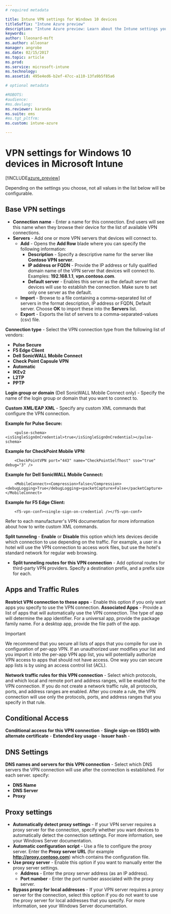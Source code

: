 ```yaml
---
# required metadata

title: Intune VPN settings for Windows 10 devicestitleSuffix: "Intune Azure preview"
description: "Intune Azure preview: Learn about the Intune settings you can use to configure VPN connections on Windows 10 devices."
keywords:
author: lleonard-msft
ms.author: alleonar
manager: angrobe
ms.date: 02/15/2017
ms.topic: article
ms.prod:
ms.service: microsoft-intune
ms.technology:
ms.assetid: 495e4ed6-b2ef-47cc-a110-13fa9b5f85a6

# optional metadata

#ROBOTS:
#audience:
#ms.devlang:
ms.reviewer: karanda
ms.suite: ems
#ms.tgt_pltfrm:
ms.custom: intune-azure

---
```


# VPN settings for Windows 10 devices in Microsoft Intune

[!INCLUDE[azure_preview](./includes/azure_preview.md)]

Depending on the settings you choose, not all values in the list below will be configurable.


## Base VPN settings


- **Connection name** - Enter a name for this connection. End users will see this name when they browse their device for the list of available VPN connections.
- **Servers** - Add one or more VPN servers that devices will connect to.
	- **Add** - Opens the **Add Row** blade where you can specify the following information:
		- **Description** - Specify a descriptive name for the server like **Contoso VPN server**.
		- **IP address or FQDN** - Provide the IP address or fully qualified domain name of the VPN server that devices will connect to. Examples: **192.168.1.1**, **vpn.contoso.com**.
		- **Default server** - Enables this server as the default server that devices will use to establish the connection. Make sure to set only one server as the default.
	- **Import** - Browse to a file containing a comma-separated list of servers in the format description, IP address or FQDN, Default server. Choose **OK** to import these into the **Servers** list.
	- **Export** - Exports the list of servers to a comma-separated-values (csv) file.

**Connection type** - Select the VPN connection type from the following list of vendors:
- **Pulse Secure**
- **F5 Edge Client**
- **Dell SonicWALL Mobile Connect**
- **Check Point Capsule VPN**
- **Automatic**
- **IKEv2**
- **L2TP**
- **PPTP**

**Login group or domain** (Dell SonicWALL Mobile Connect only) - Specify the name of the login group or domain that you want to connect to.

**Custom XML**/**EAP XML** - Specify any custom XML commands that configure the VPN connection.

**Example for Pulse Secure:**

```
	<pulse-schema><isSingleSignOnCredential>true</isSingleSignOnCredential></pulse-schema>
```

**Example for CheckPoint Mobile VPN:**

```
	<CheckPointVPN port="443" name="CheckPointSelfhost" sso="true" debug="3" />
```

**Example for Dell SonicWALL Mobile Connect:**

```
	<MobileConnect><Compression>false</Compression><debugLogging>True</debugLogging><packetCapture>False</packetCapture></MobileConnect>
```

**Example for F5 Edge Client:**

```
	<f5-vpn-conf><single-sign-on-credential /></f5-vpn-conf>
```

Refer to each manufacturer's VPN documentation for more information about how to write custom XML commands.

**Split tunneling** - **Enable** or **Disable** this option which lets devices decide which connection to use depending on the traffic. For example, a user in a hotel will use the VPN connection to access work files, but use the hotel's standard network for regular web browsing.
- **Split tunneling routes for this VPN connection** - Add optional routes for third-party VPN providers. Specify a destination prefix, and a prefix size for each.

## Apps and Traffic Rules

**Restrict VPN connection to these apps** - Enable this option if you only want apps you specify to use the VPN connection.
**Associated Apps** - Provide a list of apps that will automatically use the VPN connection. The type of app will determine the app identifier. For a universal app, provide the package family name. For a desktop app, provide the file path of the app.

>[!IMPORTANT]
>We recommend that you secure all lists of apps that you compile for use in configuration of per-app VPN. If an unauthorized user modifies your list and you import it into the per-app VPN app list, you will potentially authorize VPN access to apps that should not have access. One way you can secure app lists is by using an access control list (ACL).

**Network traffic rules for this VPN connection** - Select which protocols, and which local and remote port and address ranges, will be enabled for the VPN connection. If you do not create a network traffic rule, all protocols, ports, and address ranges are enabled. After you create a rule, the VPN connection will use only the protocols, ports, and address ranges that you specify in that rule.


## Conditional Access

**Conditional access for this VPN connection** -
**Single sign-on (SSO) with alternate certificate** -
**Extended key usage** -
**Issuer hash** -

## DNS Settings

**DNS names and servers for this VPN connection** - Select which DNS servers the VPN connection will use after the connection is established.
For each server. specify:
- **DNS Name**
- **DNS Server**
- **Proxy**

## Proxy settings

- **Automatically detect proxy settings** - If your VPN server requires a proxy server for the connection, specify whether you want devices to automatically detect the connection settings. For more information, see your Windows Server documentation.
- **Automatic configuration script** - Use a file to configure the proxy server. Enter the **Proxy server URL** (for example **http://proxy.contoso.com**) which contains the configuration file.
- **Use proxy server** - Enable this option if you want to manually enter the proxy server settings.
	- **Address** - Enter the proxy server address (as an IP address).
	- **Port number** - Enter the port number associated with the proxy server.
- **Bypass proxy for local addresses** - If your VPN server requires a proxy server for the connection, select this option if you do not want to use the proxy server for local addresses that you specify. For more information, see your Windows Server documentation.

